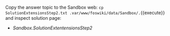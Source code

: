 Copy the answer topic to the Sandbox web: `cp SolutionExtensionsStep2.txt .var/www/foswiki/data/Sandbox/.`{{execute}}
and inspect solution page:

*   _Sandbox.SolutionExtentensionsStep2_